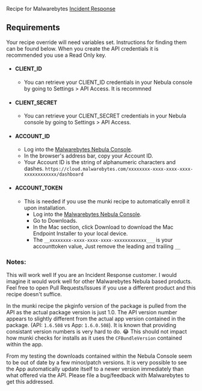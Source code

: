 Recipe for Malwarebytes [Incident Response](https://www.malwarebytes.com/business/incident-response)

## Requirements

Your recipe override will need variables set. Instructions for finding them can be found below. When you create the API credentials it is recommended you use a Read Only key.

- #### CLIENT_ID
    -   You can retrieve your CLIENT_ID credentials in your Nebula console by going to Settings > API Access. It is recommned

* #### CLIENT_SECRET
    - You can retrieve your CLIENT_SECRET credentials in your Nebula console by going to Settings > API Access.

* #### ACCOUNT_ID
    - Log into the [Malwarebytes Nebula Console](https://cloud.malwarebytes.com/auth/login).
    - In the browser's address bar, copy your Account ID.
    - Your Account ID is the string of alphanumeric characters and dashes. `https://cloud.malwarebytes.com/xxxxxxxx-xxxx-xxxx-xxxx-xxxxxxxxxxxx/dashboard`

- #### ACCOUNT_TOKEN
    - This is needed if you use the munki recipe to automatically enroll it upon installation.
        - Log into the [Malwarebytes Nebula Console](https://cloud.malwarebytes.com/auth/login).
        - Go to Downloads.
        - In the Mac section, click Download to download the Mac Endpoint Installer to your local device.
        - The `__xxxxxxxx-xxxx-xxxx-xxxx-xxxxxxxxxxxx___` is your accounttoken value, Just remove the leading and trailing `__`

### Notes:
This will work well If you are an Incident Response customer. I would imagine it would work well for other Malwarebytes Nebula based products. Feel free to open Pull Requests/Issues if you use a different product and this recipe doesn't suffice.

In the munki recipe the pkginfo version of the package is pulled from the API as the actual package version is just 1.0. The API version number appears to slightly different from the actual app version contained in the package. (API: `1.6.508` vs App: `1.6.0.508`). It is known that providing consistant version numbers is very hard to do. :joy: This should not impact how munki checks for installs as it uses the
`CFBundleVersion` contained within the app.

From my testing the downloads contained within the Nebula Console seem to be out of date by a few minor/patch versions. It is very possible to see the App automatically update itself to a newer version immediately than what offered via the API.  Please file a bug/feedback with Malwarebytes to get this addressed.

